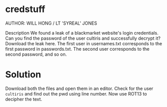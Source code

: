 # credstuff
AUTHOR: WILL HONG / LT 'SYREAL' JONES

Description
We found a leak of a blackmarket website's login credentials. Can you find the password of the user cultiris and successfully decrypt it?
Download the leak here.
The first user in usernames.txt corresponds to the first password in passwords.txt. The second user corresponds to the second password, and so on.

# Solution
Download both the files and open them in an editor. Check for the user `cultiris` and find out the pwd using line number. Now use ROT13 to decipher the text.

